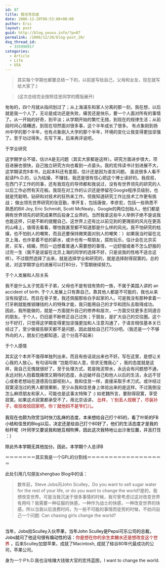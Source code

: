 ```yaml
---
id: 87
title: 我也写总结
date: 2006-12-20T06:53:00+00:00
author: Eric
layout: post
guid: http://blog.youxu.info/?p=87
permalink: /2006/12/20/blog-post_20/
dsq_thread_id:
  - 335998917
categories:
  - Article
  - Life
  - USA
---
```

> 其实每个学期也都要总结一下的，以前是写给自己，父母和女友，现在就写给大家了:)
  
> (这次总结完全按照佳昱同学的模版展开)

匆匆的，四个月就从指间划过了；从上海浦东和家人分离的那一刻，我在想，以后就是我一个人了，无论是成功还是失败，痛苦还是快乐，要一个人面对所有的事情了。从一开始的好奇，到平淡；从学期开始的繁忙无措，到现在的规律生活；从前段时间心情糟透，到现在坦然面对很多事，这个半年成长了很多。 有点象刚到扬州中学的那个半年，也有点象刚入大学的那个半年，环境的变化让我变得更加坚强了。至于功过得失，先写下来，后来再评说吧。

于学业研究

这学期学业不错，估计A是无问题（其实大家都是这样）。研究方面进步很大，项目进展也很快，自己独立研究方向也看到一点苗头。我的宏伟读书计划进展不大，这学期读完9本书，比起本科还有差距，估计还是因为语言问题。 虽说很多人看不起读Ph.D.的，认为枯燥，不赚钱，我还是很有信心把这个博士读好的。我叔叔，在西门子工作的同事，还有我现在的导师都和我说过，没有有世界领先的研究的人以后工作必然有天花板。我现在对工作的认识还是停留在Google程序员级别，也就是凭聪明，钻研和对技术的狂热来工作。但我知道研究工作比技术工作更有挑战； 做出领先世界研究的张亚勤，李开复，包括唐俊，李彦宏，包括一些熟悉不熟悉的Bill Joy, Eric Schmidt, Scott McNealy，Google的两位创始人，他们都是拥有世界领先的研究成果然后投身工业界的。当然我拿这些牛人举例子绝不是说我也能这样，只是不断的提醒自己，这世界上还有比以前见到的更瑰丽的风光在更高的山峰上，值得去看看，哪怕我甚至都不知道那是什么样的风光。我不怕研究的枯燥，也不怕别人的嘲笑，而且还要保持微笑面对别人的嘲笑：）如果我当时留在北京上海，也许拿着不低的薪水，或许也有一帮朋友，腐败玩乐，估计会在北京买房，买车，结婚，然后一边想着普通人需要想的事情，一边舒服或者不怎么舒服的过完一生（我不是说留在北京上海的同学的选择不好，只是说我的性格不适合这样）。不过既然选择了出来，就是选择学业和研究的，就是选择耐得寂寞的。总的说，对这学期学业的进展可以打80分，下雪期继续努力。

于个人发展和人际关系

我不是什么太子党高干子弟，父母也不是有钱有势的一族，不属于美国人讲的 an accident of birth. 于个人发展上只有靠自己，靠其他人都是不可能的，我也从来没有指望过。而且在骨子里，我还佩服那些白手起家的人。可是我没有那种拿着一打牙刷就能推销赚钱的人的特殊才能，我只能用自己的才华和团队去取得成功。 因此，我所能做的，就是一方面提升自己的修养和层次，一方面交往更多志同道合的朋友。于个人，仍旧是不断修正自己过失；于朋友，是扩大自己的交往圈。这个分不好打，只觉得这学期变得更加坚强更加和人注意沟通了，于语言相信基本关已经过了，至少做报告聊天都不是问题，因此就给自己打75分吧。（我还是一个不够外向的人，朋友们也都知道，这个分高不起来）

于个人感情

其实这个本并不值得单独列出来，而且有些话说出来也不好。写在这里，是想让关心我的人放心。有句话叫做 &#8220;岂能尽如人意，但求无愧我心&#8221; ，我的态度就是这样，我自己无愧就很好了。至于处理方式，若是拖泥带水，永远会有问题想不通，永远对别人抱着既痛恨又期待的态度，永远破坏自己和他人以后的生活，永远不甘心或者老想站在道德高位鄙视别人。我和佳昱一样，直接采取手术刀式。或许经过寂寞浸泡过的男人都很果断，至少从我和佳昱身上体验出来的是这样。不过我倒没怎么麻烦朋友和家人，可能也是这事太特殊了 :) 如老魏所言，要耐得寂寞，享受寂寞。如果这点寂寞都承受不了，用北京话讲， <span style="color: #990000">怂样，丫别丢人现眼了，尽装孙子，收拾收拾回家吧，你丫就他妈不是爷们儿。<br /> <br style="color: #000000" /></span><span style="color: #000000">我现在也颇为欣赏当时快刀乱麻的态度，本来想给自己打个85的，看了叶昕的FB小结和佳昱的Blog以后，决定还是给自己打个80好了，他们的生活态度才是我的标杆呢（叶同学又要说我和她互相吹捧，因此这次我特地让出沙发位置，并且打住 ：） </span>

<span style="color: #990000"></span><span style="color: #000000">除此外本学期无其他加分。</span><span style="color: #990000"></span><span style="color: #000000">因此，本学期个人总评B</span>

＝＝＝＝＝＝＝其实我是一个GPL的分割线＝＝＝＝＝＝＝＝＝＝＝＝＝＝＝＝＝＝

此处引用几句朋友shengbao Blog中的话：

> 数年前，Steve Jobs问John Sculley，Do you want to sell sugar water for the rest of your life, or do you want to change the world?是的，我想改变世界。可是当我沉迷于很多事情的时候，我可曾考虑过这对改变世界有用吗？我需要一种征服的快感，一种作为战士的快感，一种改变世界的快感。所以当我以后浪费时间，为一些不可能的事情而徒劳的时候，不妨问自己一个问题: Can chasing girls change the world?

<span style="color: #990000"></span><span style="color: #000000"><br /> 当年，Jobs拉Sculley入伙苹果，当年John Sculley是Pepsi可乐公司的总裁，Jobs就问了他这句很有煽动性的话：</span><span style="color: #990000">你是想在你的余生卖糖水还是想改变这个世界</span> ，后来Sculley加盟苹果，成就了Macintosh, 成就了硅谷80年代最成功的公司，苹果公司。
  
身为一个Ｐh.D.我也没啥赚大钱做大官的宏伟蓝图，I want to change the world.<br style="color: #006600" />